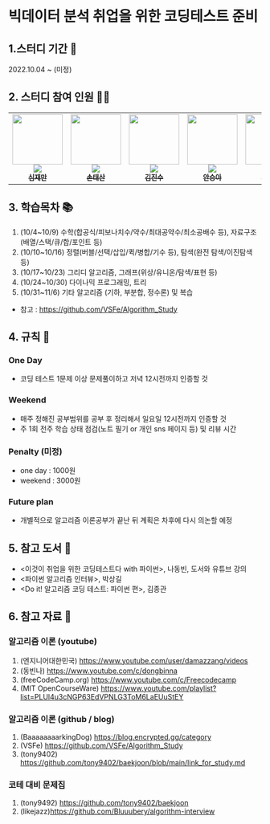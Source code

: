 # 빅데이터 분석 취업을 위한 코딩테스트 준비

## 1.스터디 기간 🚀
2022.10.04 ~ (미정)

## 2. 스터디 참여 인원 👩‍💻
<table>
  <tr>
    <td align="center"><a href="https://github.com/shimjaeman"><img src="https://avatars.githubusercontent.com/u/95950967?v=4?s=100" width="100px;" alt=""/><br /><img src="https://mazassumnida.wtf/api/mini/generate_badge?boj=sjm2449" widt="100px"><br /><sub><b>심재만</b></sub></a><br /></td>
    <td align="center"><a href="https://github.com/steadyfox2"><img src="https://avatars.githubusercontent.com/u/프로필사진?v=4?s=100" width="100px;" alt=""/><br /><img src="https://mazassumnida.wtf/api/mini/generate_badge?boj=백준아이디" widt="100px"><br /><sub><b>손태산</b></sub></a><br /></td>
    <td align="center"><a href="https://github.com/깃허브아이디"><img src="https://avatars.githubusercontent.com/u/프로필사진?v=4?s=100" width="100px;" alt=""/><br /><img src="https://mazassumnida.wtf/api/mini/generate_badge?boj=백준아이디" widt="100px"><br /><sub><b>김진수</b></sub></a><br /></td>
    <td align="center"><a href="https://github.com/깃허브아이디"><img src="https://avatars.githubusercontent.com/u/프로필사진?v=4?s=100" width="100px;" alt=""/><br /><img src="https://mazassumnida.wtf/api/mini/generate_badge?boj=백준아이디" widt="100px"><br /><sub><b>안승아</b></sub></a><br /></td>
    <td align="center"><a href="https://github.com/jeongjinmyung"><img src="https://avatars.githubusercontent.com/u/프로필사진?v=4?s=100" width="100px;" alt=""/><br /><img src="https://mazassumnida.wtf/api/mini/generate_badge?boj=백준아이디" widt="100px"><br /><sub><b>정진명</b></sub></a><br /></td>    
  </tr>
</table>

## 3. 학습목차 📚
1. (10/4~10/9) 수학(합공식/피보나치수/약수/최대공약수/최소공배수 등), 자료구조 (배열/스택/큐/합/포인트 등)
2. (10/10~10/16) 정렬(버블/선택/삽입/퀵/병합/기수 등), 탐색(완전 탐색/이진탐색 등)
3. (10/17~10/23) 그리디 알고리즘, 그래프(위상/유니온/탐색/표현 등)
4. (10/24~10/30) 다이나믹 프로그래밍, 트리
5. (10/31~11/6) 기타 알고리즘 (기하, 부분합, 정수론) 및 복습
* 참고 : https://github.com/VSFe/Algorithm_Study

## 4. 규칙 📜
### One Day 
* 코딩 테스트 1문제 이상 문제풀이하고 저녁 12시전까지 인증할 것

### Weekend 
* 매주 정해진 공부범위를 공부 후 정리해서 일요일 12시전까지 인증할 것
* 주 1회 전주 학습 상태 점검(노트 필기 or 개인 sns 페이지 등) 및 리뷰 시간

### Penalty (미정)
* one day : 1000원
* weekend : 3000원

### Future plan
* 개별적으로 알고리즘 이론공부가 끝난 뒤 계획은 차후에 다시 의논할 예정

## 5. 참고 도서 📖
  - <이것이 취업을 위한 코딩테스트다 with 파이썬>, 나동빈, 도서와 유튜브 강의
  - <파이썬 알고리즘 인터뷰>, 박상길
  - <Do it! 알고리즘 코딩 테스트: 파이썬 편>, 김종관

## 6. 참고 자료 💾
### 알고리즘 이론 (youtube)
1. (엔지니어대한민국) https://www.youtube.com/user/damazzang/videos
2. (동빈나) https://www.youtube.com/c/dongbinna
3. (freeCodeCamp.org) https://www.youtube.com/c/Freecodecamp
4. (MIT OpenCourseWare) https://www.youtube.com/playlist?list=PLUl4u3cNGP63EdVPNLG3ToM6LaEUuStEY

### 알고리즘 이론 (github / blog)
1. (BaaaaaaaarkingDog) https://blog.encrypted.gg/category
2. (VSFe) https://github.com/VSFe/Algorithm_Study
3. (tony9402) https://github.com/tony9402/baekjoon/blob/main/link_for_study.md

### 코테 대비 문제집 
1. (tony9492) https://github.com/tony9402/baekjoon
2. (likejazz)https://github.com/Bluuubery/algorithm-interview
